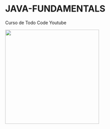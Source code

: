 # JAVA-FUNDAMENTALS
<p>Curso de Todo Code Youtube<p/>
<img src="https://th.bing.com/th?id=OVP.2_oQhMiqNTxBbwocoatgyQEsDh&w=243&h=136&c=7&rs=1&qlt=90&o=5&pid=2.1" width="300" height="300">
